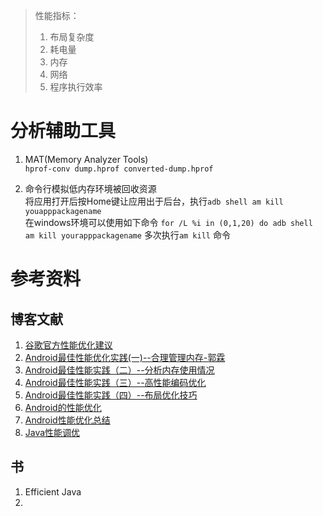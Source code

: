 > 性能指标：
> 1. 布局复杂度  
> 2. 耗电量  
> 3. 内存  
> 4. 网络  
> 5. 程序执行效率  
> 
> 

# 分析辅助工具
1. MAT(Memory Analyzer Tools)  
 `hprof-conv dump.hprof converted-dump.hprof  `

2. 命令行模拟低内存环境被回收资源  
 将应用打开后按Home键让应用出于后台，执行`adb shell am kill youapppackagename`  
在windows环境可以使用如下命令 `for /L %i in (0,1,20) do adb shell am kill yourapppackagename` 多次执行`am kill` 命令
 
# 参考资料  
## 博客文献
1. [谷歌官方性能优化建议](https://developer.android.google.cn/training/best-performance.html)
2. [Android最佳性能优化实践(一)--合理管理内存-郭霖](http://blog.csdn.net/guolin_blog/article/details/42238627/)  
2. [Android最佳性能实践（二）--分析内存使用情况](http://blog.csdn.net/guolin_blog/article/details/42238633)  
3. [Android最佳性能实践（三）--高性能编码优化](http://blog.csdn.net/guolin_blog/article/details/42318689)  
4. [Android最佳性能实践（四）--布局优化技巧](http://blog.csdn.net/guolin_blog/article/details/43376527)  
2. [Android的性能优化](http://blog.csdn.net/MeloDev/article/details/51038694)  
3. [Android性能优化总结](http://blog.csdn.net/woyaowenzi/article/details/9273839)  
4. [Java性能调优](http://blog.csdn.net/lilu_leo/article/details/8115612)  

## 书
1. Efficient Java  
2. 